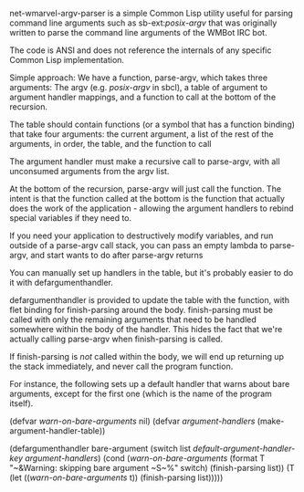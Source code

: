net-wmarvel-argv-parser is a simple Common Lisp utility useful for
parsing command line arguments such as sb-ext:*posix-argv* that was originally
written to parse the command line arguments of the WMBot IRC bot.

The code is ANSI and does not reference the internals of any specific
Common Lisp implementation.

Simple approach: We have a function, parse-argv, which takes three arguments:
The argv (e.g. *posix-argv* in sbcl), a table of argument to argument handler
mappings, and a function to call at the bottom of the recursion.

The table should contain functions (or a symbol that has a function binding)
that take four arguments: the current argument, a list of the rest of the
arguments, in order, the table, and the function to call 

The argument handler must make a recursive call to parse-argv, with all
unconsumed arguments from the argv list.

At the bottom of the recursion, parse-argv will just call the function.
The intent is that the function called at the bottom is the function that
actually does the work of the application - allowing the argument handlers to
rebind special variables if they need to.

If you need your application to destructively modify variables, and run
outside of a parse-argv call stack, you can pass an empty lambda to parse-argv,
and start  wants to do after parse-argv returns

You can manually set up handlers in the table, but it's probably easier to
do it with defargumenthandler.

defargumenthandler is provided to update the table with the function, 
with flet binding for finish-parsing around the body. finish-parsing
must be called with only the remaining arguments that need to be handled
somewhere within the body of the handler. This hides the fact that we're
actually calling parse-argv when finish-parsing is called.

If finish-parsing is *not* called within the body, we will end up returning
up the stack immediately, and never call the program function.

For instance, the following sets up a default handler that warns about
bare arguments, except for the first one (which is the name of the program
itself). 

(defvar *warn-on-bare-arguments* nil)
(defvar *argument-handlers* (make-argument-handler-table))

(defargumenthandler bare-argument
   (switch list *default-argument-handler-key* *argument-handlers*)
 (cond
   (*warn-on-bare-arguments*
    (format T "~&Warning: skipping bare argument ~S~%" switch)
    (finish-parsing list))
   (T
    (let ((*warn-on-bare-arguments* t))
      (finish-parsing list)))))




